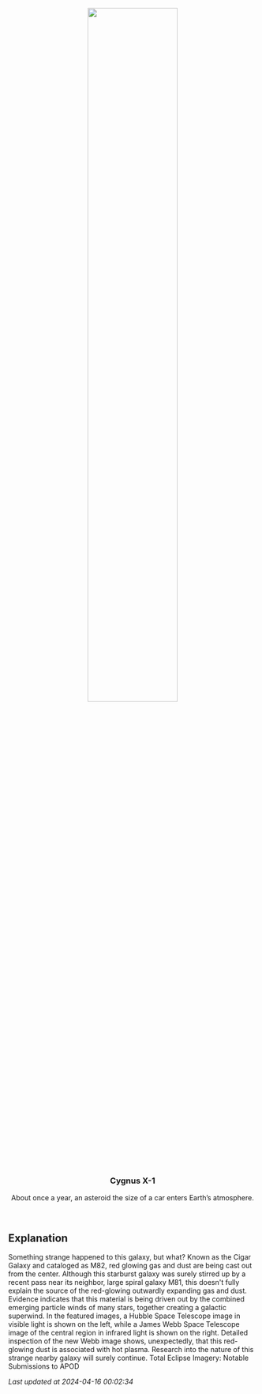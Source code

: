 <p align='center'>
    <img src='https://apod.nasa.gov/apod/image/2404/M82Center_HubbleWebb_1080.jpg' width='60%' />
    <h3 align="center">Cygnus X-1</h3>
    <p align="center">About once a year, an asteroid the size of a car enters Earth’s atmosphere.</p>
</p>
<br/>

Explanation
--
Something strange happened to this galaxy, but what? Known as the Cigar Galaxy and cataloged as M82, red glowing gas and dust are being cast out from the center.  Although this starburst galaxy was surely stirred up by a recent pass near its neighbor, large spiral galaxy M81, this doesn't fully explain the source of the red-glowing outwardly expanding gas and dust.  Evidence indicates that this material is being driven out by the combined emerging particle winds of many stars, together creating a galactic superwind. In the featured images, a Hubble Space Telescope image in visible light is shown on the left, while a James Webb Space Telescope image of the central region in infrared light is shown on the right.  Detailed inspection of the new Webb image shows, unexpectedly, that this red-glowing dust is associated with hot plasma. Research into the nature of this strange nearby galaxy will surely continue.    Total Eclipse Imagery: Notable Submissions to APOD


*Last updated at 2024-04-16 00:02:34*
